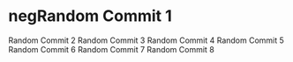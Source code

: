 # negRandom Commit 1
Random Commit 2
Random Commit 3
Random Commit 4
Random Commit 5
Random Commit 6
Random Commit 7
Random Commit 8
